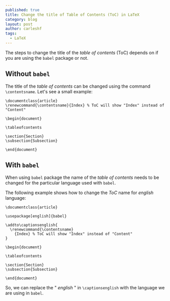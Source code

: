 ```yaml
---
published: true
title: Change the title of Table of Contents (ToC) in LaTeX
category: blog
layout: post
author: carleshf
tags:
  - LaTeX
---
```


The steps to change the title of the *table of contents* (ToC) depends on if you are using the `babel` package or not.

## Without `babel`

The title of the *table of contents* can be changed using the command `\contentsname`. Let's see a small example:

```
\documentclass{article}
\renewcommand{\contentsname}{Index} % ToC will show "Index" instead of "Content"

\begin{document}

\tableofcontents

\section{Section}
\subsection{Subsection}

\end{document}
```

## With `babel`

When using `babel` package the name of the *table of contents* needs to be changed for the particular language used with `babel`.

The following example shows how to change the *ToC* name for *english* language:

```
\documentclass{article}

\usepackage[english]{babel}

\addto\captionsenglish{
  \renewcommand{\contentsname}
    {Index} % ToC will show "Index" instead of "Content"
}

\begin{document}

\tableofcontents

\section{Section}
\subsection{Subsection}

\end{document}
```

So, we can replace the " *english* " in `\captionsenglish` with the language we are using in `babel`.
